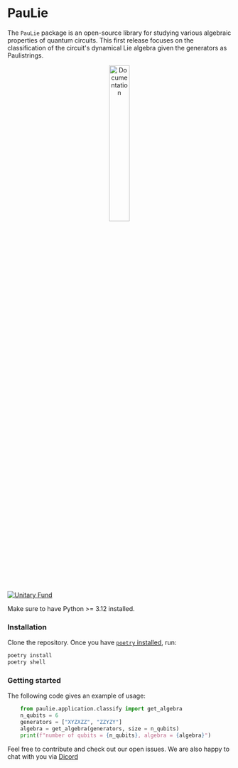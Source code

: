 # PauLie
The `PauLie` package is an open-source library for studying various algebraic properties of quantum circuits.  This
first release focuses on the classification of the circuit's dynamical Lie algebra given the generators as Paulistrings.

<p align="center">
  <a href="https://qpaulie.github.io/PauLie/">
  <img width=30% src="https://img.shields.io/badge/documentation-blue?style=for-the-badge&logo=read%20the%20docs" alt="Documentation" />
  </a>
</p>


[![Unitary Fund](https://img.shields.io/badge/Supported%20By-UNITARY%20FUND-brightgreen.svg?style=for-the-badge)](https://unitary.fund)

Make sure to have Python >= 3.12 installed.

### Installation
Clone the repository. Once you have [`poetry` installed](https://python-poetry.org/docs/#installation), run:

```sh
poetry install
poetry shell
```

### Getting started 

The following code gives an example of usage:

```python
    from paulie.application.classify import get_algebra
    n_qubits = 6
    generators = ["XYZXZZ", "ZZYZY"]
    algebra = get_algebra(generators, size = n_qubits)
    print(f"number of qubits = {n_qubits}, algebra = {algebra}")
```

Feel free to contribute and check out our open issues. We are also happy to chat with you via [Dicord](https://discord.gg/unitary-fund-764231928676089909)





